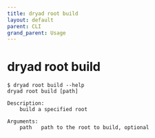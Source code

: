 ```yaml
---
title: dryad root build
layout: default
parent: CLI
grand_parent: Usage
---
```


# dryad root build

```
$ dryad root build --help
dryad root build [path]

Description:
    build a specified root

Arguments:
    path   path to the root to build, optional
```
